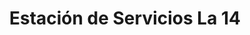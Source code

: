 ---
title: "Estación de Servicios La 14"
url: /caracas/estacion-de-servicios-la-14-av-sucre/
shop: comodidad
---